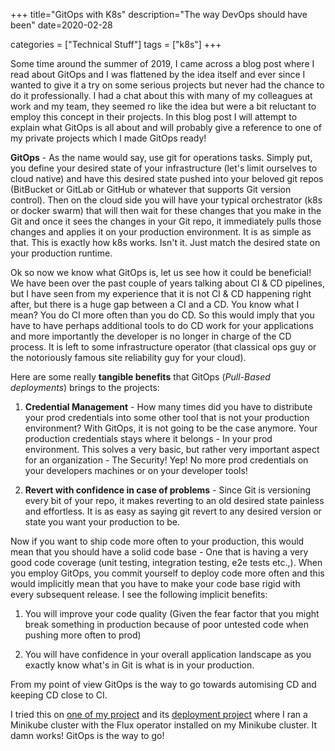 +++
title="GitOps with K8s"
description="The way DevOps should have been"
date=2020-02-28

categories = ["Technical Stuff"]
tags = ["k8s"]
+++


Some time around the summer of 2019, I came across a blog post where I read about GitOps and I was flattened by the idea itself and ever since I wanted to 
give it a try on some serious projects but never had the chance to do it professionally. I had a chat about this with many of my colleagues at work and my 
team, they seemed ro like the idea but were a bit reluctant to employ this concept in their projects. In this blog post I will attempt to explain what 
GitOps is all about and will probably give a reference to one of my private projects which I made GitOps ready!

**GitOps** - As the name would say, use git for operations tasks. Simply put, you define your desired state of your infrastructure (let's limit ourselves to 
cloud native) and have this desired state pushed into your beloved git repos (BitBucket or GitLab or GitHub or whatever that supports Git version control). 
Then on the cloud side you will have your typical orchestrator (k8s or docker swarm) that will then wait for these changes that you make in the Git and once 
it sees the changes in your Git repo, it immediately pulls those changes and applies it on your production environment. It is as simple as that. This is 
exactly how k8s works. Isn't it. Just match the desired state on your production runtime.

Ok so now we know what GitOps is, let us see how it could be beneficial! We have been over the past couple of years talking about CI & CD pipelines, but I 
have seen from my experience that it is not CI & CD happening right after, but there is a huge gap between a CI and a CD. You know what I mean? You do CI more 
often than you do CD. So this would imply that you have to have perhaps additional tools to do CD work for your applications and more importantly the 
developer is no longer in charge of the CD process. It is left to some infrastructure operator (that classical ops guy or the notoriously famous site 
reliability guy for your cloud).

Here are some really <b>tangible benefits</b> that GitOps (<i>Pull-Based deployments</i>) brings to the projects:

1. **Credential Management** - How many times did you have to distribute your prod credentials into some other tool that is not your production 
   environment? With GitOps, it is not going to be the case anymore. Your production credentials stays where it belongs - In your prod environment. This 
   solves a very basic, but rather very important aspect for an organization - The Security! Yep! No more prod credentials on your developers machines 
   or on your developer tools!
   
2. **Revert with confidence in case of problems** - Since Git is versioning every bit of your repo, it makes reverting to an old desired state painless and 
   effortless. It is as easy as saying git revert to any desired version or state you want your production to be.
   
Now if you want to ship code more often to your production, this would mean that you should have a solid code base - One that is having a very good code 
coverage (unit testing, integration testing, e2e tests etc.,). When you employ GitOps, you commit yourself to deploy code more often and this would 
implicitly mean that you have to make your code base rigid with every subsequent release. I see the following implicit benefits:

1. You will improve your code quality (Given the fear factor that you might break something in production because of poor untested code when pushing more 
   often to prod)
   
2. You will have confidence in your overall application landscape as you exactly know what's in Git is what is in your production.

From my point of view GitOps is the way to go towards automising CD and keeping CD close to CI.

I tried this on [one of my project](https://github.com/joesan/plant-simulator) and its [deployment project](https://github.com/joesan/plant-simulator-deployment) 
where I ran a Minikube cluster with the Flux operator installed on my Minikube cluster. It damn works! GitOps is the way to go!